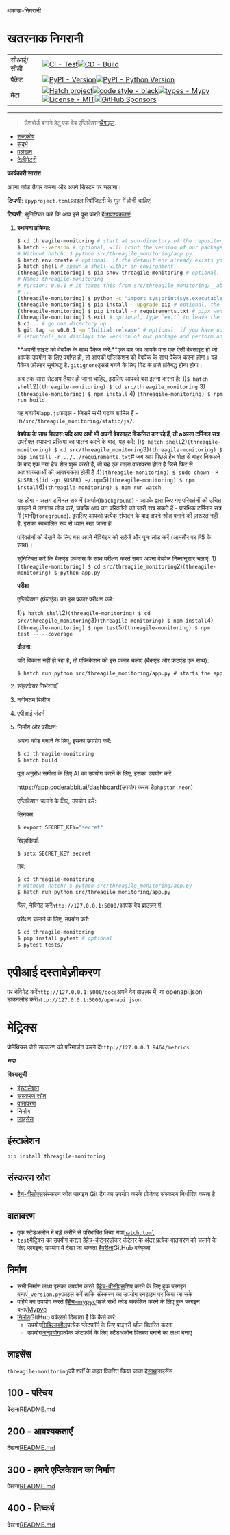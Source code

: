 थकाऊ-निगरानी

# खतरनाक निगरानी

|           |                                                                                                                                                                                                                                                                                                                                                                                                                                                                                                                                                                                                        |
| --------- | ------------------------------------------------------------------------------------------------------------------------------------------------------------------------------------------------------------------------------------------------------------------------------------------------------------------------------------------------------------------------------------------------------------------------------------------------------------------------------------------------------------------------------------------------------------------------------------------------------ |
| सीआई/सीडी | [![CI - Test](https://github.com/vanHeemstraSystems/threagile-monitoring/actions/workflows/test.yml/badge.svg)](https://github.com/vanHeemstraSystems/threagile-monitoring/actions/workflows/test.yml)[![CD - Build](https://github.com/vanHeemstraSystems/threagile-monitoring/actions/workflows/build.yml/badge.svg)](https://github.com/vanHeemstraSystems/threagile-monitoring/actions/workflows/build.yml)                                                                                                                                                                                        |
| पैकेट     | [![PyPI - Version](https://img.shields.io/pypi/v/threagile-monitoring.svg?logo=pypi&label=PyPI&logoColor=gold)](https://pypi.org/project/threagile-monitoring/)[![PyPI - Python Version](https://img.shields.io/pypi/pyversions/threagile-monitoring.svg?logo=python&label=Python&logoColor=gold)](https://pypi.org/project/threagile-monitoring/)                                                                                                                                                                                                                                                     |
| मेटा      | [![Hatch project](https://img.shields.io/badge/%F0%9F%A5%9A-Hatch-4051b5.svg)](https://github.com/pypa/hatch)[![code style - black](https://img.shields.io/badge/code%20style-black-000000.svg)](https://github.com/psf/black)[![types - Mypy](https://img.shields.io/badge/types-Mypy-blue.svg)](https://github.com/ambv/black)[![License - MIT](https://img.shields.io/badge/license-MIT-9400d3.svg)](https://spdx.org/licenses/)[![GitHub Sponsors](https://img.shields.io/github/sponsors/vanHeemstraSystems?logo=GitHub%20Sponsors&style=social)](https://github.com/sponsors/vanHeemstraSystems) |

* * *

> डैशबोर्ड बनाने हेतु एक वेब एप्लिकेशन[थ्रैगाइल](https://threagile.io).

-   [शब्दकोष](./GLOSSARY.md)
-   [संदर्भ](./REFERENCES.md)
-   [प्रलेखन](./DOCUMENTATION.md)
-   [टेलीमेटरी](./TELEMETRY.md)

**कार्यकारी सारांश**

अपना कोड तैयार करना और अपने सिस्टम पर चलाना।

**टिप्पणी**: द`pyproject.toml`फ़ाइल रिपॉजिटरी के मूल में होनी चाहिए!

**टिप्पणी**: सुनिश्चित करें कि आप इसे पूरा करते हैं[आवश्यकताएं](./200/README.md).

1.  **स्थापना प्रक्रिया:**

    ```bash
    $ cd threagile-monitoring # start at sub-directory of the repository where the requirements.txt file is kept.
    $ hatch --version # optional, will print the version of our package to the terminal without modifying the source directory (e.g. `0.0.1`).
    # Without hatch: $ python src/threagile_monitoring/app.py
    $ hatch env create # optional, if the default env already exists you will be told
    $ hatch shell # spawn a shell within an environment
    (threagile-monitoring) $ pip show threagile-monitoring # optional, shows the project details, here 'threagile-monitoring', from `pyproject.toml`
    # Name: threagile-monitoring
    # Version: 0.0.1 # it takes this from src/threagile_monitoring/__about__.py
    # ...
    (threagile-monitoring) $ python -c "import sys;print(sys.executable)" # optional, see where your environment's python is located
    (threagile-monitoring) $ pip install --upgrade pip # optional, the `run` command allows you to execute commands in an environment as if you had already entered it.
    (threagile-monitoring) $ pip install -r requirements.txt # pipx won't do this
    (threagile-monitoring) $ exit # optional, type `exit` to leave the environment
    $ cd .. # go one directory up
    $ git tag -a v0.0.1 -m "Initial release" # optional, if you have no tags yet: $ git tag
    # setuptools_scm displays the version of our package and perform any side-effects like writing to a file. (here: `_version.py`)
    ```

    **अपनी साइट को वेबपैक के साथ पैकेज करें:**एक बार जब आपके पास एक ऐसी वेबसाइट हो जो आपके उपयोग के लिए पर्याप्त हो, तो आपको एप्लिकेशन को वेबपैक के साथ पैकेज करना होगा। यह पैकेज फ़ोल्डर सूचीबद्ध है`.gitignore`इससे बचने के लिए गिट के प्रति प्रतिबद्ध होना होगा।

    अब तक सारा सेटअप तैयार हो जाना चाहिए, इसलिए आपको बस इतना करना है:
    1)`$ hatch shell`2)`(threagile-monitoring) $ cd src/threagile_monitoring`
    3) `(threagile-monitoring) $ npm install`
    4) `(threagile-monitoring) $ npm run build`

    यह बनायेगा`app.js`फ़ाइल - जिसमें सभी घटक शामिल हैं - in`/src/threagile_monitoring/static/js/`.

    **वेबपैक के साथ विकास:**यदि आप अभी भी अपनी वेबसाइट विकसित कर रहे हैं, तो a**अलग टर्मिनल सत्र**, उपरोक्त स्थापना प्रक्रिया का पालन करने के बाद, यह करें:
    1)`$ hatch shell`2)`(threagile-monitoring) $ cd src/threagile_monitoring`3)`(threagile-monitoring) $ pip install -r ../../requirements.txt`# जब आप पिछले हैच शेल से बाहर निकलने के बाद एक नया हैच शेल शुरू करते हैं, तो यह एक ताज़ा वातावरण होता है जिसे फिर से आवश्यकताओं की आवश्यकता होती है
    4)`(threagile-monitoring) $ sudo chown -R $USER:$(id -gn $USER) ~/.npm`5)`(threagile-monitoring) $ npm install`6)`(threagile-monitoring) $ npm run watch`

    यह होगा - अलग टर्मिनल सत्र में (अर्थात्)`background`) - आपके द्वारा किए गए परिवर्तनों को उचित फ़ाइलों में लगातार लोड करें, जबकि आप उन परिवर्तनों को जारी रख सकते हैं - प्रारंभिक टर्मिनल सत्र में (यानी)`foreground`). इसलिए आपको प्रत्येक संपादन के बाद अपने स्रोत बनाने की ज़रूरत नहीं है, इसका स्वचालित रूप से ध्यान रखा जाता है!

    परिवर्तनों को देखने के लिए बस अपने नेविगेटर को सहेजें और पुनः लोड करें (आमतौर पर F5 के साथ)।

    सुनिश्चित करें कि बैकएंड फ़ंक्शंस के साथ परीक्षण करते समय अपना वेबपेज निम्नानुसार चलाएं:
    1)`(threagile-monitoring) $ cd src/threagile_monitoring`2)`(threagile-monitoring) $ python app.py`

    **परीक्षा**

    एप्लिकेशन (फ़्रंटएंड) का इस प्रकार परीक्षण करें:

    1)`$ hatch shell`2)`(threagile-monitoring) $ cd src/threagile_monitoring`3)`(threagile-monitoring) $ npm install`4)`(threagile-monitoring) $ npm test`5)`(threagile-monitoring) $ npm test -- --coverage`

    **दौड़ना:**

    यदि विकास नहीं हो रहा है, तो एप्लिकेशन को इस प्रकार चलाएं (बैकएंड और फ्रंटएंड एक साथ):

        $ hatch run python src/threagile_monitoring/app.py # starts the app 

2.  सॉफ़्टवेयर निर्भरताएँ

3.  नवीनतम रिलीज़

4.  एपीआई संदर्भ

5.  निर्माण और परीक्षण:

    अपना कोड बनाने के लिए, इसका उपयोग करें:

    ```bash
    $ cd threagile-monitoring
    $ hatch build
    ```

    पुल अनुरोध समीक्षा के लिए AI का उपयोग करने के लिए, इसका उपयोग करें:

    <https://app.coderabbit.ai/dashboard>(उपयोग करता है`phpstan.neon`)

    एप्लिकेशन चलाने के लिए, उपयोग करें:

    लिनक्स:

    ```bash
    $ export SECRET_KEY="secret"
    ```

    खिड़कियाँ:

    ```bash
    $ setx SECRET_KEY secret
    ```

    तब:

    ```bash
    $ cd threagile-monitoring
    # Without hatch: $ python src/threagile_monitoring/app.py
    $ hatch run python src/threagile_monitoring/app.py
    ```

    फिर, नेविगेट करें`http://127.0.0.1:5000/`आपके वेब ब्राउज़र में.

    परीक्षण चलाने के लिए, उपयोग करें:

    ```bash
    $ cd threagile-monitoring
    $ pip install pytest # optional
    $ pytest tests/
    ```

# एपीआई दस्तावेज़ीकरण

पर नेविगेट करें`http://127.0.0.1:5000/docs`अपने वेब ब्राउज़र में, या openapi.json डाउनलोड करें`http://127.0.0.1:5000/openapi.json`.

# मेट्रिक्स

प्रोमेथियस जैसे उपकरण को परिमार्जन करने दें`http://127.0.0.1:9464/metrics`.

**_नया_**

**विषयसूची**

-   [इंस्टालेशन](#installation)
-   [संस्करण स्रोत](#version-source)
-   [वातावरण](#environments)
-   [निर्माण](#build)
-   [लाइसेंस](#license)

## इंस्टालेशन

```console
pip install threagile-monitoring
```

## संस्करण स्रोत

-   [हैच-वीसीएस](https://github.com/ofek/hatch-vcs)संस्करण स्रोत प्लगइन Git टैग का उपयोग करके प्रोजेक्ट संस्करण निर्धारित करता है

## वातावरण

-   एक स्टैंडअलोन में बड़े करीने से परिभाषित किया गया[`hatch.toml`](https://hatch.pypa.io/latest/intro/#configuration)
-   `test`मैट्रिक्स का उपयोग करता है[हैच-कंटेनर](https://github.com/ofek/hatch-containers)डॉकर कंटेनर के अंदर प्रत्येक वातावरण को चलाने के लिए प्लगइन; उपयोग में देखा जा सकता है[परीक्षा](.github/workflows/test.yml)GitHub वर्कफ़्लो

## निर्माण

-   सभी निर्माण लक्ष्य इसका उपयोग करते हैं[हैच-वीसीएस](https://github.com/ofek/hatch-vcs)शिप करने के लिए हुक प्लगइन बनाएं`_version.py`फ़ाइल करें ताकि संस्करण का उपयोग रनटाइम पर किया जा सके
-   पहिये का उपयोग करते हैं[हैच-mypyc](https://github.com/ofek/hatch-mypyc)पहले सभी कोड संकलित करने के लिए हुक प्लगइन बनाएं[Mypyc](https://github.com/mypyc/mypyc)
-   [निर्माण](.github/workflows/build.yml)GitHub वर्कफ़्लो दिखाता है कि कैसे करें:
    -   उपयोग[सिबिल्डव्हील](https://github.com/pypa/cibuildwheel)प्रत्येक प्लेटफ़ॉर्म के लिए बाइनरी व्हील वितरित करना
    -   उपयोग[अनुप्रयोग](https://hatch.pypa.io/latest/plugins/builder/app/)प्रत्येक प्लेटफ़ॉर्म के लिए स्टैंडअलोन वितरण बनाने का लक्ष्य बनाएं

## लाइसेंस

`threagile-monitoring`की शर्तों के तहत वितरित किया जाता है[साथ](https://spdx.org/licenses/MIT.html)लाइसेंस.

## 100 - परिचय

देखना[README.md](./100/README.md)

## 200 - आवश्यकताएँ

देखना[README.md](./200/README.md)

## 300 - हमारे एप्लिकेशन का निर्माण

देखना[README.md](./300/README.md)

## 400 - निष्कर्ष

देखना[README.md](./400/README.md)

